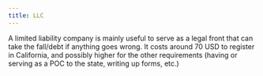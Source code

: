 ```yaml
---
title: LLC
---
```


A limited liability company is mainly useful to serve as a legal front that can take the fall/debt if anything goes wrong. It costs 
around 70 USD to register in California, and possibly higher for the other requirements (having or serving as a POC to the state, writing up forms, etc.)
